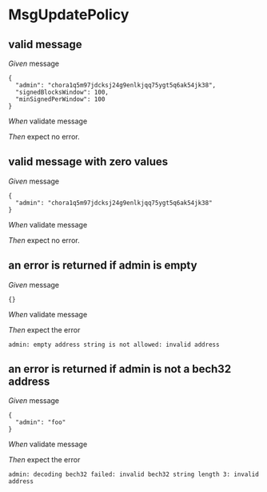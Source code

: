# MsgUpdatePolicy

## valid message

_Given_ message

```
{
  "admin": "chora1q5m97jdcksj24g9enlkjqq75ygt5q6ak54jk38",
  "signedBlocksWindow": 100,
  "minSignedPerWindow": 100
}
```

_When_ validate message

_Then_ expect no error.

## valid message with zero values

_Given_ message

```
{
  "admin": "chora1q5m97jdcksj24g9enlkjqq75ygt5q6ak54jk38"
}
```

_When_ validate message

_Then_ expect no error.

## an error is returned if admin is empty

_Given_ message

```
{}
```

_When_ validate message

_Then_ expect the error

```
admin: empty address string is not allowed: invalid address
```

## an error is returned if admin is not a bech32 address

_Given_ message

```
{
  "admin": "foo"
}
```

_When_ validate message

_Then_ expect the error

```
admin: decoding bech32 failed: invalid bech32 string length 3: invalid address
```
